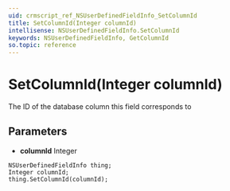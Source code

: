 ```yaml
---
uid: crmscript_ref_NSUserDefinedFieldInfo_SetColumnId
title: SetColumnId(Integer columnId)
intellisense: NSUserDefinedFieldInfo.SetColumnId
keywords: NSUserDefinedFieldInfo, GetColumnId
so.topic: reference
---
```


# SetColumnId(Integer columnId)

The ID of the database column this field corresponds to

## Parameters

* **columnId** Integer

```crmscript
NSUserDefinedFieldInfo thing;
Integer columnId;
thing.SetColumnId(columnId);
```

